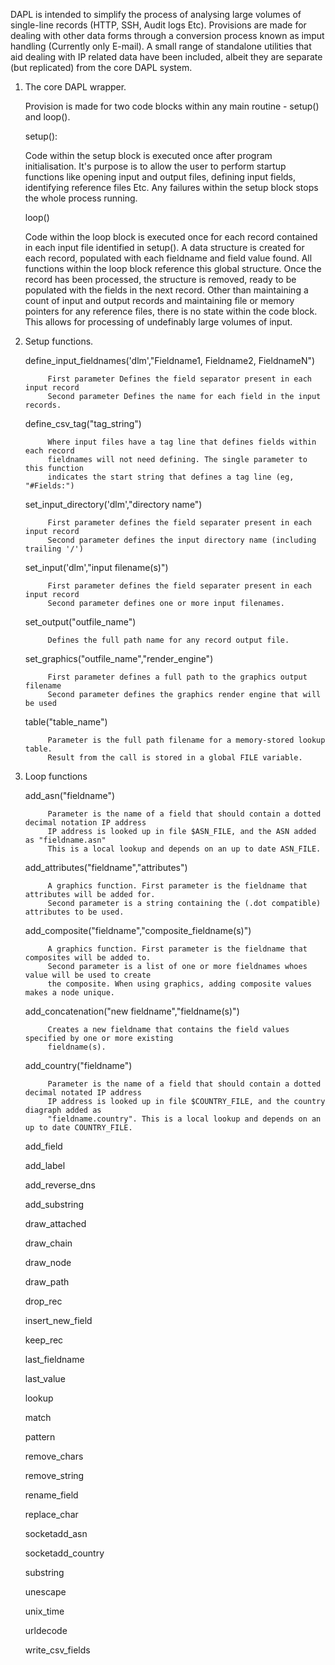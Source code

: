 DAPL is intended to simplify the process of analysing large volumes of single-line records (HTTP, 
SSH, Audit logs Etc). Provisions are made for dealing with other data forms through a conversion 
process known as imput handling (Currently only E-mail). A small range of standalone utilities that 
aid dealing with IP related data have been included, albeit they are separate (but replicated) from 
the core DAPL system.

1. The core DAPL wrapper.

      Provision is made for two code blocks within any main routine - setup() and loop(). 
  
      setup():
    
      Code within the setup block is executed once after program initialisation. It's purpose 
      is to allow the user to perform startup functions like opening input and output files, 
      defining input fields, identifying reference files Etc. Any failures within the setup 
      block stops the whole process running.
      
      loop()
  
      Code within the loop block is executed once for each record contained in each input file
      identified in setup(). A data structure is created for each record, populated with each 
      fieldname and field value found. All functions within the loop block reference this global
      structure. Once the record has been processed, the structure is removed, ready to be populated 
      with the fields in the next record. Other than maintaining a count of input and output records
      and maintaining file or memory pointers for any reference files, there is no state within the
      code block. This allows for processing of undefinably large volumes of input.
      
2. Setup functions.

      define_input_fieldnames('dlm',"Fieldname1, Fieldname2, FieldnameN")
      
            First parameter Defines the field separator present in each input record
            Second parameter Defines the name for each field in the input records.
 
      define_csv_tag("tag_string")
      
            Where input files have a tag line that defines fields within each record
            fieldnames will not need defining. The single parameter to this function
            indicates the start string that defines a tag line (eg, "#Fields:")
            
      set_input_directory('dlm',"directory name")

            First parameter defines the field separater present in each input record
            Second parameter defines the input directory name (including trailing '/')

      set_input('dlm',"input filename(s)")

            First parameter defines the field separater present in each input record
            Second parameter defines one or more input filenames.

      set_output("outfile_name")
      
            Defines the full path name for any record output file.

      set_graphics("outfile_name","render_engine")
      
            First parameter defines a full path to the graphics output filename
            Second parameter defines the graphics render engine that will be used

      table("table_name")
      
            Parameter is the full path filename for a memory-stored lookup table.
            Result from the call is stored in a global FILE variable.

3. Loop functions

      add_asn("fieldname")
      
            Parameter is the name of a field that should contain a dotted decimal notation IP address
            IP address is looked up in file $ASN_FILE, and the ASN added as "fieldname.asn"
            This is a local lookup and depends on an up to date ASN_FILE.
      
      add_attributes("fieldname","attributes")
      
            A graphics function. First parameter is the fieldname that attributes will be added for.
            Second parameter is a string containing the (.dot compatible) attributes to be used.
      
      add_composite("fieldname","composite_fieldname(s)")
      
            A graphics function. First parameter is the fieldname that composites will be added to.
            Second parameter is a list of one or more fieldnames whoes value will be used to create 
            the composite. When using graphics, adding composite values makes a node unique. 
      
      add_concatenation("new fieldname","fieldname(s)")
      
            Creates a new fieldname that contains the field values specified by one or more existing
            fieldname(s). 
      
      add_country("fieldname")
      
            Parameter is the name of a field that should contain a dotted decimal notated IP address
            IP address is looked up in file $COUNTRY_FILE, and the country diagraph added as 
            "fieldname.country". This is a local lookup and depends on an up to date COUNTRY_FILE.
      
      add_field
      
      add_label
      
      add_reverse_dns
      
      add_substring
      
      draw_attached
      
      draw_chain
      
      draw_node
      
      draw_path
      
      drop_rec
      
      insert_new_field
      
      keep_rec
      
      last_fieldname
      
      last_value
      
      lookup
      
      match
      
      pattern
      
      remove_chars
      
      remove_string
      
      rename_field
      
      replace_char
      
      socketadd_asn
      
      socketadd_country
      
      substring
      
      unescape
      
      unix_time
      
      urldecode
      
      write_csv_fields
